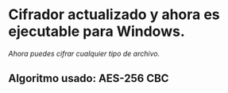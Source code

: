 # Cifrador actualizado y ahora es ejecutable para Windows.

*Ahora puedes cifrar cualquier tipo de archivo.*

## Algoritmo usado: AES-256 CBC
